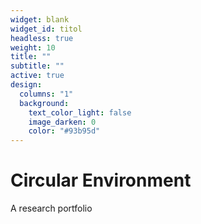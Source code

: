 ```yaml
---
widget: blank
widget_id: titol
headless: true
weight: 10
title: ""
subtitle: ""
active: true
design:
  columns: "1"
  background:
    text_color_light: false
    image_darken: 0
    color: "#93b95d"
---
```

# **Circular Environment**

A research portfolio